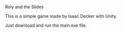Roly and the Slides

This is a simple game made by Isaac Decker with Unity.

Just download and run the main.exe file.
